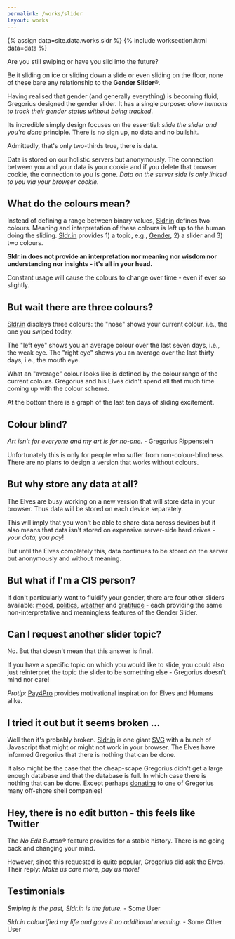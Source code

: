 ```yaml
---
permalink: /works/slider
layout: works
---
```


{% assign data=site.data.works.sldr %}
{% include worksection.html data=data %}

<span class="quote_large">Are you still swiping or have you slid into the future?</span>

Be it sliding on ice or sliding down a slide or even sliding on the floor, none of these bare any relationship to the **Gender Slider**&reg;.

Having realised that gender (and generally everything) is becoming fluid, Gregorius designed the gender slider. It has a single purpose: *allow humans to track their gender status without being tracked*.

Its incredible simply design focuses on the essential: *slide the slider and you're done* principle. There is no sign up, no data and no bullshit.

Admittedly, that's only two-thirds true, there is data.

Data is stored on our holistic servers but anonymously. The connection between you and your data is your cookie and if you delete that browser cookie, the connection to you is gone. *Data on the server side is only linked to you via your browser cookie.*

## What do the colours mean?

Instead of defining a range between binary values, [Sldr.in](https://sldr.in) defines two colours. Meaning and interpretation of these colours is left up to the human doing the sliding. [Sldr.in](https://sldr.in) provides 1) a topic, e.g., [Gender](https://gender.sldr.in), 2) a slider and 3) two colours.

**Sldr.in does not provide an interpretation nor meaning nor wisdom nor understanding nor insights - it's all in your head.**

Constant usage will cause the colours to change over time - even if ever so slightly.

## But wait there are three colours?

[Sldr.in](https://sldr.in/) displays three colours: the "nose" shows your current colour, i.e., the one you swiped today.

The "left eye" shows you an average colour over the last seven days, i.e., the weak eye. The "right eye" shows you an average over the last thirty days, i.e., the mouth eye.

What an "average" colour looks like is defined by the colour range of the current colours. Gregorius and his Elves didn't spend all that much time coming up with the colour scheme.

At the bottom there is a graph of the last ten days of sliding excitement.

## Colour blind?

*Art isn't for everyone and my art is for no-one.* - Gregorius Rippenstein

Unfortunately this is only for people who suffer from non-colour-blindness. There are no plans to design a version that works without colours.

## But why store any data at all?

The Elves are busy working on a new version that will store data in your browser. Thus data will be stored on each device separately.

This will imply that you won't be able to share data across devices but it also means that data isn't stored on expensive server-side hard drives - *your data, you pay*!

But until the Elves completely this, data continues to be stored on the server but anonymously and without meaning.

## But what if I'm a CIS person?

If don't particularly want to fluidify your gender, there are four other sliders available: [mood](https://mood.sldr.in), [politics](https://politics.sldr.in), [weather](https://weather.sldr.in) and [gratitude](https://gratitude.sldr.in) - each providing the same non-interpretative and meaningless features of the Gender Slider.

## Can I request another slider topic?

No. But that doesn't mean that this answer is final.

If you have a specific topic on which you would like to slide, you could also just reinterpret the topic the slider to be something else - Gregorius doesn't mind nor care!

*Protip:* [Pay4Pro](/pay4pro) provides motivational inspiration for Elves and Humans alike.

## I tried it out but it seems broken ...

Well then it's probably broken. [Sldr.in](https://sldr.in) is one giant [SVG](https://en.wikipedia.org/wiki/Scalable_Vector_Graphics) with a bunch of Javascript that might or might not work in your browser. The Elves have informed Gregorius that there is nothing that can be done.

It also might be the case that the cheap-scape Gregorius didn't get a large enough database and that the database is full. In which case there is nothing that can be done. Except perhaps [donating](https://www.paypal.com/donate/?hosted_button_id=SXBPWPT59LHFS) to one of Gregorius many off-shore shell companies!

## Hey, there is no edit button - this feels like Twitter

The *No Edit Button*&#174; feature provides for a stable history. There is no going back and changing your mind.

However, since this requested is quite popular, Gregorius did ask the Elves. Their reply: *Make us care more, pay us more!*

## Testimonials

*Swiping is the past, Sldr.in is the future.* - Some User

*Sldr.in colourified my life and gave it no additional meaning.* - Some Other User
